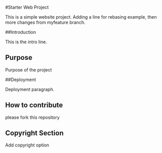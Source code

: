 #Starter Web Project

This is a simple website project.
Adding a line for rebasing example, then more changes from myfeature branch.

##Introduction

This is the intro line. 

## Purpose

Purpose of the project

##Deployment

Deployment paragraph.

## How to contribute

please fork this repository

## Copyright Section
Add copyright option